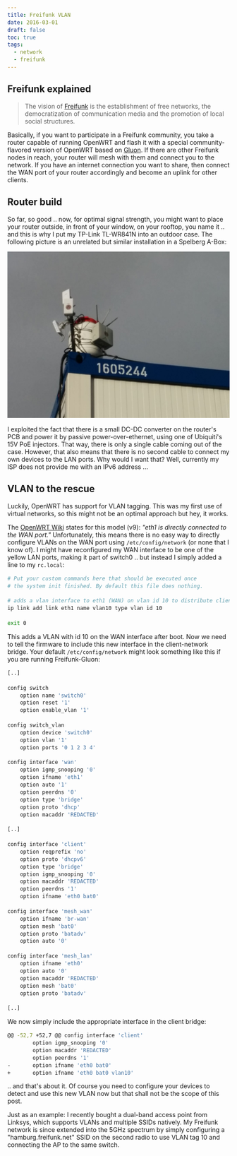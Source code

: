 ```yaml
---
title: Freifunk VLAN
date: 2016-03-01
draft: false
toc: true
tags:
  - network
  - freifunk
---
```


[Freifunk]: https://hamburg.freifunk.net/ "Freifunk Hamburg"
[Gluon]: https://github.com/freifunk-gluon/gluon "GitHub: freifunk-gluon"
[OpenWRT Wiki]: https://wiki.openwrt.org/toh/tp-link/tl-wr841nd#hardware_v9 "OpenWRT: TL-841ND"

## Freifunk explained

> The vision of [Freifunk] is the establishment of free networks, the democratization of communication media and the promotion of local social structures.

Basically, if you want to participate in a Freifunk community, you take a router capable of running OpenWRT and flash it with a special community-flavored version of OpenWRT based on [Gluon]. If there are other Freifunk nodes in reach, your router will mesh with them and connect you to the network. If you have an internet connection you want to share, then connect the WAN port of your router accordingly and become an uplink for other clients.

## Router build

So far, so good .. now, for optimal signal strength, you might want to place your router outside, in front of your window, on your rooftop, you name it .. and this is why I put my TP-Link TL-WR841N into an outdoor case. The following picture is an unrelated but similar installation in a Spelberg A-Box:

![WiFi Tonne](wifitonne.jpg)

I exploited the fact that there is a small DC-DC converter on the router's PCB and power it by passive power-over-ethernet, using one of Ubiquiti's 15V PoE injectors. That way, there is only a single cable coming out of the case. However, that also means that there is no second cable to connect my own devices to the LAN ports. Why would I want that? Well, currently my ISP does not provide me with an IPv6 address ...

## VLAN to the rescue

Luckily, OpenWRT has support for VLAN tagging. This was my first use of virtual networks, so this might not be an optimal approach but hey, it works.

The [OpenWRT Wiki] states for this model (v9): _"eth1 is directly connected to the WAN port."_ Unfortunately, this means there is no easy way to directly configure VLANs on the WAN port using `/etc/config/network` (or none that I know of). I might have reconfigured my WAN interface to be one of the yellow LAN ports, making it part of switch0 .. but instead I simply added a line to my `rc.local`:
```bash
# Put your custom commands here that should be executed once
# the system init finished. By default this file does nothing.

# adds a vlan interface to eth1 (WAN) on vlan id 10 to distribute client network
ip link add link eth1 name vlan10 type vlan id 10

exit 0
```

This adds a VLAN with id 10 on the WAN interface after boot.
Now we need to tell the firmware to include this new interface in the client-network bridge. Your default `/etc/config/network` might look something like this if you are running Freifunk-Gluon:

```bash
[..]

config switch
    option name 'switch0'
    option reset '1'
    option enable_vlan '1'

config switch_vlan
    option device 'switch0'
    option vlan '1'
    option ports '0 1 2 3 4'

config interface 'wan'
    option igmp_snooping '0'
    option ifname 'eth1'
    option auto '1'
    option peerdns '0'
    option type 'bridge'
    option proto 'dhcp'
    option macaddr 'REDACTED'

[..]

config interface 'client'
    option reqprefix 'no'
    option proto 'dhcpv6'
    option type 'bridge'
    option igmp_snooping '0'
    option macaddr 'REDACTED'
    option peerdns '1'
    option ifname 'eth0 bat0'

config interface 'mesh_wan'
    option ifname 'br-wan'
    option mesh 'bat0'
    option proto 'batadv'
    option auto '0'

config interface 'mesh_lan'
    option ifname 'eth0'
    option auto '0'
    option macaddr 'REDACTED'
    option mesh 'bat0'
    option proto 'batadv'

[..]
```

We now simply include the appropriate interface in the client bridge:

```bash
@@ -52,7 +52,7 @@ config interface 'client'
        option igmp_snooping '0'
        option macaddr 'REDACTED'
        option peerdns '1'
-       option ifname 'eth0 bat0'
+       option ifname 'eth0 bat0 vlan10'
```

.. and that's about it. Of course you need to configure your devices to detect and use this new VLAN now but that shall not be the scope of this post.

Just as an example: I recently bought a dual-band access point from Linksys, which supports VLANs and multiple SSIDs natively. My Freifunk network is since extended into the 5GHz spectrum by simply configuring a "hamburg.freifunk.net" SSID on the second radio to use VLAN tag 10 and connecting the AP to the same switch.
